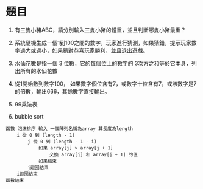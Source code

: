 # 題目


1. 有三隻小豬ABC，請分別輸入三隻小豬的體重，並且判斷哪隻小豬最重？

2. 系統隨機生成一個1到100之間的數字，玩家進行猜測，如果猜錯，提示玩家數字過大或過小，如果猜對恭喜玩家勝利，並且退出遊戲。

3. 水仙花數是指一個 3 位數，它的每個位上的數字的 3次方之和等於它本身，列出所有的水仙花數

4. 從1開始數到數字100， 如果數字個位含有7，或數字十位含有7，或該數字是7的倍數，輸出666，其餘數字直接輸出。

5. 99乘法表

6. bubble sort
```
函數 泡沫排序 輸入 一個陣列名稱為array 其長度為length
    i 從 0 到 (length - 1)
        j 從 0 到 (length - 1 - i)
            如果 array[j] > array[j + 1]
                交換 array[j] 和 array[j + 1] 的值
            如果結束
        j迴圈結束
    i迴圈結束
函數結束
```